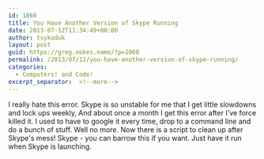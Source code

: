 ```yaml
---
id: 1060
title: You Have Another Version of Skype Running
date: 2013-07-12T11:34:49+00:00
author: tsykoduk
layout: post
guid: https://greg.nokes.name/?p=1060
permalink: /2013/07/12/you-have-another-version-of-skype-running/
categories:
  - Computers! and Code!
excerpt_separator:  <!--more-->
---
```

I really hate this error. Skype is so unstable for me that I get little slowdowns and lock ups weekly, And about once a month I get this error after I've force killed it. I used to have to google it every time, drop to a command line and do a bunch of stuff. Well no more. Now there is a script to clean up after Skype's mess! Skype - you can barrow this if you want. Just have it run when Skype is launching. 
<!--more-->

<script src="https://gist.github.com/tsykoduk/5986191.js"></script>